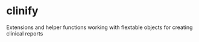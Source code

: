 # clinify
Extensions and helper functions working with flextable objects for creating clinical reports
